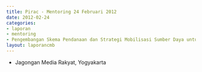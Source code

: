 ```yaml
---
title: Pirac - Mentoring 24 Februari 2012
date: 2012-02-24
categories:
- laporan
- mentoring
- Pengembangan Skema Pendanaan dan Strategi Mobilisasi Sumber Daya untuk Keberlanjutan Media komunitas di Indonesia
layout: laporancmb
---
```


* Jagongan Media Rakyat, Yogyakarta
